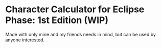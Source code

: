 # Character Calculator for Eclipse Phase: 1st Edition (WIP)
Made with only mine and my friends needs in mind, but can be used by anyone interested.